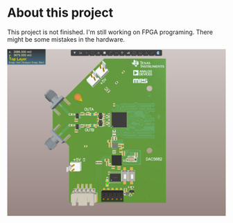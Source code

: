 # About this project

This project is not finished. I'm still working on FPGA programing. There might be some mistakes in the hardware.

![Image](https://github.com/liwuguibo/NUEDC/blob/main/DAC/DAC5682/X2_SN3NmpSkH0.png)
